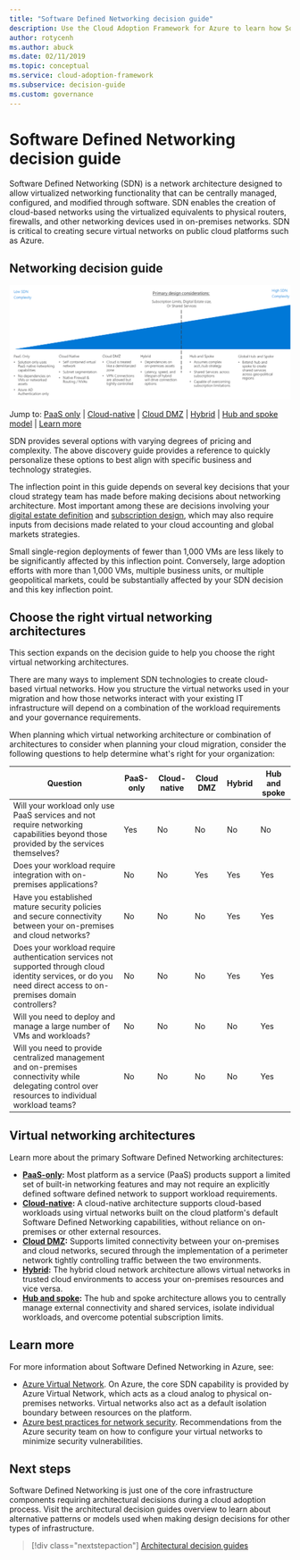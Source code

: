 ```yaml
---
title: "Software Defined Networking decision guide"
description: Use the Cloud Adoption Framework for Azure to learn how Software Defined Networking provides centrally-managed virtualized networking through software.
author: rotycenh
ms.author: abuck
ms.date: 02/11/2019
ms.topic: conceptual
ms.service: cloud-adoption-framework
ms.subservice: decision-guide
ms.custom: governance
---
```


# Software Defined Networking decision guide

Software Defined Networking (SDN) is a network architecture designed to allow virtualized networking functionality that can be centrally managed, configured, and modified through software. SDN enables the creation of cloud-based networks using the virtualized equivalents to physical routers, firewalls, and other networking devices used in on-premises networks. SDN is critical to creating secure virtual networks on public cloud platforms such as Azure.

## Networking decision guide

![Plotting networking options from least to most complex, aligned with jump links below](../../_images/decision-guides/decision-guide-software-defined-network.png)

Jump to: [PaaS only](./paas-only.md) | [Cloud-native](./cloud-native.md) | [Cloud DMZ](./cloud-dmz.md) | [Hybrid](./hybrid.md) | [Hub and spoke model](./hub-spoke.md) | [Learn more](#learn-more)

SDN provides several options with varying degrees of pricing and complexity. The above discovery guide provides a reference to quickly personalize these options to best align with specific business and technology strategies.

The inflection point in this guide depends on several key decisions that your cloud strategy team has made before making decisions about networking architecture. Most important among these are decisions involving your [digital estate definition](../../digital-estate/index.md) and [subscription design](../subscriptions/index.md), which may also require inputs from decisions made related to your cloud accounting and global markets strategies.

Small single-region deployments of fewer than 1,000 VMs are less likely to be significantly affected by this inflection point. Conversely, large adoption efforts with more than 1,000 VMs, multiple business units, or multiple geopolitical markets, could be substantially affected by your SDN decision and this key inflection point.

## Choose the right virtual networking architectures

This section expands on the decision guide to help you choose the right virtual networking architectures.

There are many ways to implement SDN technologies to create cloud-based virtual networks. How you structure the virtual networks used in your migration and how those networks interact with your existing IT infrastructure will depend on a combination of the workload requirements and your governance requirements.

When planning which virtual networking architecture or combination of architectures to consider when planning your cloud migration, consider the following questions to help determine what's right for your organization:

| Question | PaaS-only | Cloud-native | Cloud DMZ | Hybrid | Hub and spoke |
|-----|-----|-----|-----|-----|-----|
| Will your workload only use PaaS services and not require networking capabilities beyond those provided by the services themselves? | Yes | No | No | No | No |
| Does your workload require integration with on-premises applications? | No | No | Yes | Yes | Yes |
| Have you established mature security policies and secure connectivity between your on-premises and cloud networks? | No | No | No | Yes | Yes |
| Does your workload require authentication services not supported through cloud identity services, or do you need direct access to on-premises domain controllers? | No | No | No | Yes | Yes |
| Will you need to deploy and manage a large number of VMs and workloads? | No | No | No | No | Yes |
| Will you need to provide centralized management and on-premises connectivity while delegating control over resources to individual workload teams? | No | No | No | No | Yes |

## Virtual networking architectures

Learn more about the primary Software Defined Networking architectures:

- **[PaaS-only](./paas-only.md):** Most platform as a service (PaaS) products support a limited set of built-in networking features and may not require an explicitly defined software defined network to support workload requirements.
- **[Cloud-native](./cloud-native.md):** A cloud-native architecture supports cloud-based workloads using virtual networks built on the cloud platform's default Software Defined Networking capabilities, without reliance on on-premises or other external resources.
- **[Cloud DMZ](./cloud-dmz.md):** Supports limited connectivity between your on-premises and cloud networks, secured through the implementation of a perimeter network tightly controlling traffic between the two environments.
- **[Hybrid](./hybrid.md):** The hybrid cloud network architecture allows virtual networks in trusted cloud environments to access your on-premises resources and vice versa.
- **[Hub and spoke](./hub-spoke.md):** The hub and spoke architecture allows you to centrally manage external connectivity and shared services, isolate individual workloads, and overcome potential subscription limits.

## Learn more

For more information about Software Defined Networking in Azure, see:

- [Azure Virtual Network](https://docs.microsoft.com/azure/virtual-network/virtual-networks-overview). On Azure, the core SDN capability is provided by Azure Virtual Network, which acts as a cloud analog to physical on-premises networks. Virtual networks also act as a default isolation boundary between resources on the platform.
- [Azure best practices for network security](https://docs.microsoft.com/azure/security/fundamentals/network-best-practices). Recommendations from the Azure security team on how to configure your virtual networks to minimize security vulnerabilities.

## Next steps

Software Defined Networking is just one of the core infrastructure components requiring architectural decisions during a cloud adoption process. Visit the architectural decision guides overview to learn about alternative patterns or models used when making design decisions for other types of infrastructure.

> [!div class="nextstepaction"]
> [Architectural decision guides](../index.md)
